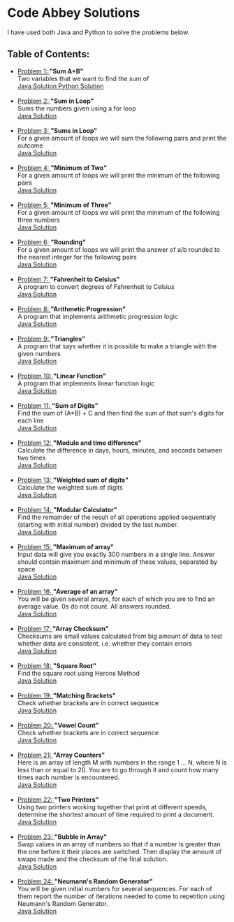# Code Abbey Solutions

<p> I have used both Java and Python to solve the problems below. </p>

<h2> Table of Contents: </h2>

<p>
  <ul>
   <li> <a href= "http://www.codeabbey.com/index/task_view/sum-of-two" target="_blank" > Problem 1: </a> <b> "Sum A+B" </b> <br> Two variables that we want to find the sum of <br> <a href= "https://www.github.com/meganroche/CodeAbbeySolutions/tree/master/Java/sum_a_b.java" target="_blank" > Java Solution </a> <a href= "https://www.github.com/meganroche/CodeAbbeySolutions/tree/master/Python/SumAB.py" target="_blank" > Python Solution </a> </li> <br>
    
  <li> <a href= "http://www.codeabbey.com/index/task_view/sum-in-loop" target="_blank" > Problem 2: </a> <b> "Sum in Loop" </b> <br> Sums the numbers given using a for loop <br>
         <a href= "https://www.github.com/meganroche/CodeAbbeySolutions/tree/master/Java/SumLoop.java" target="_blank" > Java Solution </a> </li> <br>
         
  <li> <a href= "http://www.codeabbey.com/index/task_view/sums-in-loop" target="_blank" > Problem 3: </a> <b>"Sums in Loop" </b> <br> For a given amount of loops we will sum the following pairs and print the outcome <br>
         <a href= "https://www.github.com/meganroche/CodeAbbeySolutions/tree/master/Java/SumsLoop.java" target="_blank" > Java Solution </a> </li> <br>
     
  <li> <a href= "http://www.codeabbey.com/index/task_view/min-of-two" target="_blank" > Problem 4: </a> <b> "Minimum of Two" </b> <br> For a given amount of loops we will print the minimum of the following pairs <br>
         <a href= "https://www.github.com/meganroche/CodeAbbeySolutions/tree/master/Java/MinimumTwo.java" target="_blank" > Java Solution </a> </li> <br>
         
  <li> <a href= "http://www.codeabbey.com/index/task_view/min-of-three" target="_blank" > Problem 5: </a> <b> "Minimum of Three" </b> <br> For a given amount of loops we will print the minimum of the following three numbers <br>
        <a href= "https://www.github.com/meganroche/CodeAbbeySolutions/tree/master/Java/MinimumThree.java" target="_blank" > Java Solution </a> </li> <br>
        
  <li> <a href= "http://www.codeabbey.com/index/task_view/rounding" target="_blank" > Problem 6: </a> <b> "Rounding" </b> <br>
          For a given amount of loops we will print the answer of a/b rounded to the nearest integer for the following pairs             <br> <a href= "https://www.github.com/meganroche/CodeAbbeySolutions/tree/master/Java/Round.java" target="_blank" > Java Solution </a> </li> <br>
    
  <li> <a href= "http://www.codeabbey.com/index/task_view/fahrenheit-celsius" target="_blank" > Problem 7: </a> <b> "Fahrenheit to Celsius" </b> <br> A program to convert degrees of Fahrenheit to Celsius <br>
        <a href= "https://www.github.com/meganroche/CodeAbbeySolutions/tree/master/Java/FtoC.java" target="_blank" > Java Solution </a> </li> <br>
        
  <li> <a href= "http://www.codeabbey.com/index/task_view/arithmetic-progression" target="_blank" > Problem 8: </a>  <b> "Arithmetic Progression" </b> <br> A program that implements arithmetic progression logic <br>
        <a href= "https://www.github.com/meganroche/CodeAbbeySolutions/tree/master/Java/ArithmeticProgression.java" target="_blank" > Java Solution </a> </li> <br>
 
 <li> <a href= "http://www.codeabbey.com/index/task_view/triangles" target="_blank" > Problem 9: </a> <b> "Triangles" </b> <br> A program that says whether it is possible to make a triangle with the given numbers <br>
        <a href= "https://www.github.com/meganroche/CodeAbbeySolutions/tree/master/Java/Triangles.java" target="_blank" > Java Solution </a> </li> <br>
   
 <li> <a href= "http://www.codeabbey.com/index/task_view/linear-function" target="_blank" > Problem 10: </a> <b> "Linear Function" </b> <br> A program that implements linear function logic <br>
        <a href= "https://www.github.com/meganroche/CodeAbbeySolutions/tree/master/Java/LinearFunction.java" target="_blank" > Java Solution </a> </li> <br>
        
 <li> <a href= "http://www.codeabbey.com/index/task_view/sum-of-digits" target="_blank" > Problem 11: </a> <b> "Sum of Digits" </b> <br> Find the sum of (A*B) + C and then find the sum of that sum's digits for each line <br>
        <a href= "https://www.github.com/meganroche/CodeAbbeySolutions/tree/master/Java/SumDigits.java" target="_blank" > Java Solution </a> </li> <br>
        
 <li> <a href= "http://www.codeabbey.com/index/task_view/modulo-and-time-difference" target="_blank" > Problem 12: </a> <b> "Modulo and time difference" </b> <br> Calculate the difference in days, hours, minutes, and seconds between two times <br>
        <a href= "https://www.github.com/meganroche/CodeAbbeySolutions/tree/master/Java/ModuloTime.java" target="_blank" > Java Solution </a> </li> <br>
        
 <li> <a href= "http://www.codeabbey.com/index/task_view/weighted-sum-of-digits" target="_blank" > Problem 13: </a> <b> "Weighted sum of digits" </b> <br> Calculate the weighted sum of digits <br>
        <a href= "https://www.github.com/meganroche/CodeAbbeySolutions/tree/master/Java/WeightSum.java" target="_blank" > Java Solution </a> </li> <br>
        
 <li> <a href= "http://www.codeabbey.com/index/task_view/modular-calculator" target="_blank" > Problem 14: </a> <b> "Modular Calculator" </b> <br> Find the remainder of the result of all operations applied sequentially (starting with initial number) divided by the last number. <br>
        <a href= "https://www.github.com/meganroche/CodeAbbeySolutions/tree/master/Java/ModularCalc.java" target="_blank" > Java Solution </a> </li> <br>
        
 <li> <a href= "http://www.codeabbey.com/index/task_view/maximum-of-array" target="_blank" > Problem 15: </a> <b> "Maximum of array" </b> <br> Input data will give you exactly 300 numbers in a single line. Answer should contain maximum and minimum of these values, separated by space <br>
        <a href= "https://www.github.com/meganroche/CodeAbbeySolutions/tree/master/Java/MaximumArray.java" target="_blank" > Java Solution </a> </li> <br>
 
 <li> <a href= "http://www.codeabbey.com/index/task_view/average-of-array" target="_blank" > Problem 16: </a> <b> "Average of an array" </b> <br> You will be given several arrays, for each of which you are to find an average value. 0s do not count. All answers rounded. <br>
        <a href= "https://www.github.com/meganroche/CodeAbbeySolutions/tree/master/Java/AvgArray.java" target="_blank" > Java Solution </a> </li> <br>
        
 <li> <a href= "http://www.codeabbey.com/index/task_view/array-checksum" target="_blank" > Problem 17: </a> <b> "Array Checksum" </b> <br> Checksums are small values calculated from big amount of data to test whether data are consistent, i.e. whether they contain errors <br>
        <a href= "https://www.github.com/meganroche/CodeAbbeySolutions/tree/master/Java/CheckSum.java" target="_blank" > Java Solution </a> </li> <br>
        
 <li> <a href= "http://www.codeabbey.com/index/task_view/square-root" target="_blank" > Problem 18: </a> <b> "Square Root" </b> <br> Find the square root using Herons Method <br> <a href= "https://www.github.com/meganroche/CodeAbbeySolutions/tree/master/Java/SquareRoot.java" target="_blank" > Java Solution </a> </li> <br>
  
 <li> <a href= "http://www.codeabbey.com/index/task_view/square-root" target="_blank" > Problem 19: </a> <b> "Matching Brackets" </b> <br> Check whether brackets are in correct sequence <br> <a href= "https://www.github.com/meganroche/CodeAbbeySolutions/tree/master/Java/MatchingBrackets.java" target="_blank" > Java Solution </a> </li> <br>
    
<li> <a href= "http://www.codeabbey.com/index/task_view/vowel-count" target="_blank" > Problem 20: </a> <b> "Vowel Count" </b> <br> Check whether brackets are in correct sequence <br> <a href= "https://www.github.com/meganroche/CodeAbbeySolutions/tree/master/Java/VowelCount.java" target="_blank" > Java Solution </a> </li> <br>

<li> <a href= "http://www.codeabbey.com/index/task_view/array-counters" target="_blank" > Problem 21: </a> <b> "Array Counters" </b> <br> Here is an array of length M with numbers in the range 1 ... N, where N is less than or equal to 20. You are to go through it and count how many times each number is encountered.  <br> <a href= "https://www.github.com/meganroche/CodeAbbeySolutions/tree/master/Java/ArrayCounters.java" target="_blank" > Java Solution </a> </li> <br>

<li> <a href= "http://www.codeabbey.com/index/task_view/two-printers" target="_blank" > Problem 22: </a> <b> "Two Printers" </b> <br> Using two printers working together that print at different speeds, determine the shortest amount of time required to print a document.  <br> <a href= "https://www.github.com/meganroche/CodeAbbeySolutions/tree/master/Java/TwoPrinters.java" target="_blank" > Java Solution </a> </li> <br>

<li> <a href= "http://www.codeabbey.com/index/task_view/bubble-in-array" target="_blank" > Problem 23: </a> <b> "Bubble in Array" </b> <br> Swap values in an array of numbers so that if a number is greater than the one before it their places are switched. Then display the amount of swaps made and the checksum of the final solution.   <br> <a href= "https://www.github.com/meganroche/CodeAbbeySolutions/tree/master/Java/BubbleArray.java" target="_blank" > Java Solution </a> </li> <br>

<li> <a href= "http://www.codeabbey.com/index/task_view/neumanns-random-generator" target="_blank" > Problem 24: </a> <b> "Neumann's Random Generator" </b> <br> You will be given initial numbers for several sequences. For each of them report the number of iterations needed to come to repetition using Neumann's Random Generator.  <br> <a href= "https://www.github.com/meganroche/CodeAbbeySolutions/tree/master/Java/NeumannsRG.java" target="_blank" > Java Solution </a> </li> <br>
  </ul>
 </p>

